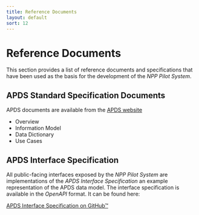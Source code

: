 ```yaml
---
title: Reference Documents 
layout: default
sort: 12 
---
```

# Reference Documents
This section provides a list of reference documents and specifications that have been used as the basis for the development of the _NPP Pilot System_. 

## APDS Standard Specification Documents
APDS documents are available from the [APDS website](https://allianceforparkingdatastandards.org)
* Overview 
* Information Model
* Data Dictionary
* Use Cases

## APDS Interface Specification
All public-facing interfaces exposed by the _NPP Pilot System_ are implementations of the _APDS Interface Specification_ an example representation of the APDS data model. The interface specification is available in the *OpenAPI* format. It can be found here:

[APDS Interface Specification on GitHub&trade;](https://github.com/parkingdata/spec)


